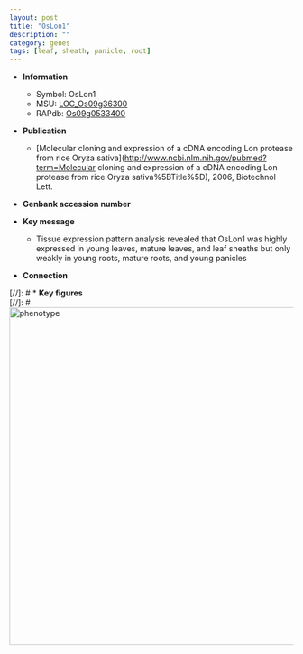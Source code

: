 ```yaml
---
layout: post
title: "OsLon1"
description: ""
category: genes
tags: [leaf, sheath, panicle, root]
---
```


* **Information**  
    + Symbol: OsLon1  
    + MSU: [LOC_Os09g36300](http://rice.plantbiology.msu.edu/cgi-bin/ORF_infopage.cgi?orf=LOC_Os09g36300)  
    + RAPdb: [Os09g0533400](http://rapdb.dna.affrc.go.jp/viewer/gbrowse_details/irgsp1?name=Os09g0533400)  

* **Publication**  
    + [Molecular cloning and expression of a cDNA encoding Lon protease from rice Oryza sativa](http://www.ncbi.nlm.nih.gov/pubmed?term=Molecular cloning and expression of a cDNA encoding Lon protease from rice Oryza sativa%5BTitle%5D), 2006, Biotechnol Lett.

* **Genbank accession number**  

* **Key message**  
    + Tissue expression pattern analysis revealed that OsLon1 was highly expressed in young leaves, mature leaves, and leaf sheaths but only weakly in young roots, mature roots, and young panicles

* **Connection**  

[//]: # * **Key figures**  
[//]: # <img src="http://funRiceGenes.github.io/images/OsLon1.pheno.png" alt="phenotype"  style="width: 600px;"/>



